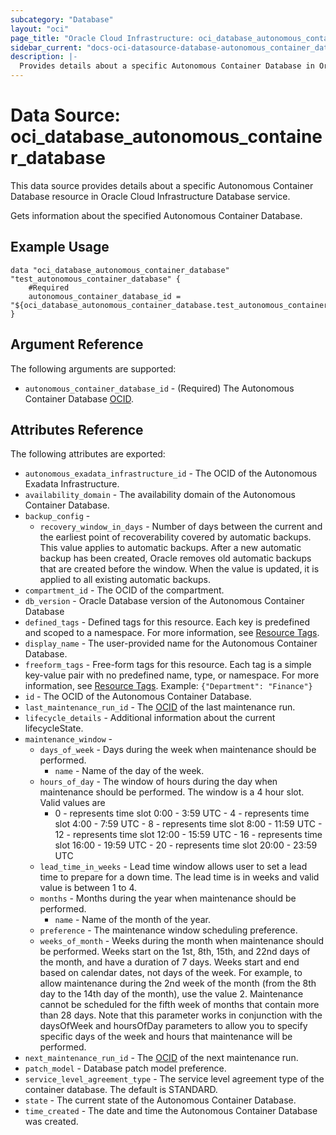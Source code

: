 ```yaml
---
subcategory: "Database"
layout: "oci"
page_title: "Oracle Cloud Infrastructure: oci_database_autonomous_container_database"
sidebar_current: "docs-oci-datasource-database-autonomous_container_database"
description: |-
  Provides details about a specific Autonomous Container Database in Oracle Cloud Infrastructure Database service
---
```


# Data Source: oci_database_autonomous_container_database
This data source provides details about a specific Autonomous Container Database resource in Oracle Cloud Infrastructure Database service.

Gets information about the specified Autonomous Container Database.

## Example Usage

```hcl
data "oci_database_autonomous_container_database" "test_autonomous_container_database" {
	#Required
	autonomous_container_database_id = "${oci_database_autonomous_container_database.test_autonomous_container_database.id}"
}
```

## Argument Reference

The following arguments are supported:

* `autonomous_container_database_id` - (Required) The Autonomous Container Database [OCID](https://docs.cloud.oracle.com/iaas/Content/General/Concepts/identifiers.htm).


## Attributes Reference

The following attributes are exported:

* `autonomous_exadata_infrastructure_id` - The OCID of the Autonomous Exadata Infrastructure.
* `availability_domain` - The availability domain of the Autonomous Container Database.
* `backup_config` - 
	* `recovery_window_in_days` - Number of days between the current and the earliest point of recoverability covered by automatic backups. This value applies to automatic backups. After a new automatic backup has been created, Oracle removes old automatic backups that are created before the window. When the value is updated, it is applied to all existing automatic backups. 
* `compartment_id` - The OCID of the compartment.
* `db_version` - Oracle Database version of the Autonomous Container Database
* `defined_tags` - Defined tags for this resource. Each key is predefined and scoped to a namespace. For more information, see [Resource Tags](https://docs.cloud.oracle.com/iaas/Content/General/Concepts/resourcetags.htm). 
* `display_name` - The user-provided name for the Autonomous Container Database.
* `freeform_tags` - Free-form tags for this resource. Each tag is a simple key-value pair with no predefined name, type, or namespace. For more information, see [Resource Tags](https://docs.cloud.oracle.com/iaas/Content/General/Concepts/resourcetags.htm).  Example: `{"Department": "Finance"}` 
* `id` - The OCID of the Autonomous Container Database.
* `last_maintenance_run_id` - The [OCID](https://docs.cloud.oracle.com/iaas/Content/General/Concepts/identifiers.htm) of the last maintenance run.
* `lifecycle_details` - Additional information about the current lifecycleState.
* `maintenance_window` - 
	* `days_of_week` - Days during the week when maintenance should be performed.
		* `name` - Name of the day of the week.
	* `hours_of_day` - The window of hours during the day when maintenance should be performed. The window is a 4 hour slot. Valid values are
		* 0 - represents time slot 0:00 - 3:59 UTC - 4 - represents time slot 4:00 - 7:59 UTC - 8 - represents time slot 8:00 - 11:59 UTC - 12 - represents time slot 12:00 - 15:59 UTC - 16 - represents time slot 16:00 - 19:59 UTC - 20 - represents time slot 20:00 - 23:59 UTC
	* `lead_time_in_weeks` - Lead time window allows user to set a lead time to prepare for a down time. The lead time is in weeks and valid value is between 1 to 4. 
	* `months` - Months during the year when maintenance should be performed.
		* `name` - Name of the month of the year.
	* `preference` - The maintenance window scheduling preference.
	* `weeks_of_month` - Weeks during the month when maintenance should be performed. Weeks start on the 1st, 8th, 15th, and 22nd days of the month, and have a duration of 7 days. Weeks start and end based on calendar dates, not days of the week. For example, to allow maintenance during the 2nd week of the month (from the 8th day to the 14th day of the month), use the value 2. Maintenance cannot be scheduled for the fifth week of months that contain more than 28 days. Note that this parameter works in conjunction with the  daysOfWeek and hoursOfDay parameters to allow you to specify specific days of the week and hours that maintenance will be performed. 
* `next_maintenance_run_id` - The [OCID](https://docs.cloud.oracle.com/iaas/Content/General/Concepts/identifiers.htm) of the next maintenance run.
* `patch_model` - Database patch model preference.
* `service_level_agreement_type` - The service level agreement type of the container database. The default is STANDARD.
* `state` - The current state of the Autonomous Container Database.
* `time_created` - The date and time the Autonomous Container Database was created.

